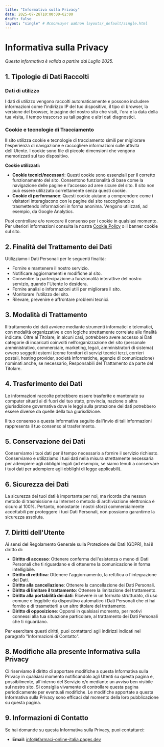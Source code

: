 ```yaml
---
title: "Informativa sulla Privacy"
date: 2025-07-28T10:00:00+02:00
draft: false
layout: "single" # Использует шаблон layouts/_default/single.html
---
```


# Informativa sulla Privacy

_Questa informativa è valida a partire dal Luglio 2025._

## 1. Tipologie di Dati Raccolti

### Dati di utilizzo
I dati di utilizzo vengono raccolti automaticamente e possono includere informazioni come l'indirizzo IP del tuo dispositivo, il tipo di browser, la versione del browser, le pagine del nostro sito che visiti, l'ora e la data della tua visita, il tempo trascorso su tali pagine e altri dati diagnostici.

### Cookie e tecnologie di Tracciamento
Il sito utilizza cookie e tecnologie di tracciamento simili per migliorare l'esperienza di navigazione e raccogliere informazioni sulle attività dell'Utente. I cookie sono file di piccole dimensioni che vengono memorizzati sul tuo dispositivo.

**Cookie utilizzati:**
- **Cookie tecnici/necessari**: Questi cookie sono essenziali per il corretto funzionamento del sito. Consentono funzionalità di base come la navigazione delle pagine e l'accesso ad aree sicure del sito. Il sito non può essere utilizzato correttamente senza questi cookie.
- **Cookie di performance**: Questi cookie aiutano a comprendere come i visitatori interagiscono con le pagine del sito raccogliendo e trasmettendo informazioni in forma anonima. Vengono utilizzati, ad esempio, da Google Analytics.

Puoi controllare e/o revocare il consenso per i cookie in qualsiasi momento. Per ulteriori informazioni consulta la nostra [Cookie Policy](#) o il banner cookie sul sito.

## 2. Finalità del Trattamento dei Dati

Utilizziamo i Dati Personali per le seguenti finalità:
- Fornire e mantenere il nostro servizio.
- Notificare aggiornamenti e modifiche al sito.
- Consentire la partecipazione a funzionalità interattive del nostro servizio, quando l'Utente lo desidera.
- Fornire analisi o informazioni utili per migliorare il sito.
- Monitorare l'utilizzo del sito.
- Rilevare, prevenire e affrontare problemi tecnici.

## 3. Modalità di Trattamento

Il trattamento dei dati avviene mediante strumenti informatici e telematici, con modalità organizzative e con logiche strettamente correlate alle finalità indicate. Oltre al Titolare, in alcuni casi, potrebbero avere accesso ai Dati categorie di incaricati coinvolti nell’organizzazione del sito (personale amministrativo, commerciale, marketing, legali, amministratori di sistema) ovvero soggetti esterni (come fornitori di servizi tecnici terzi, corrieri postali, hosting provider, società informatiche, agenzie di comunicazione) nominati anche, se necessario, Responsabili del Trattamento da parte del Titolare.

## 4. Trasferimento dei Dati

Le informazioni raccolte potrebbero essere trasferite e mantenute su computer situati al di fuori del tuo stato, provincia, nazione o altra giurisdizione governativa dove le leggi sulla protezione dei dati potrebbero essere diverse da quelle della tua giurisdizione.

Il tuo consenso a questa informativa seguito dall'invio di tali informazioni rappresenta il tuo consenso al trasferimento.

## 5. Conservazione dei Dati

Conserviamo i tuoi dati per il tempo necessario a fornire il servizio richiesto. Conserviamo e utilizziamo i tuoi dati nella misura strettamente necessaria per adempiere agli obblighi legali (ad esempio, se siamo tenuti a conservare i tuoi dati per adempiere agli obblighi di legge applicabili).

## 6. Sicurezza dei Dati

La sicurezza dei tuoi dati è importante per noi, ma ricorda che nessun metodo di trasmissione su Internet o metodo di archiviazione elettronica è sicuro al 100%. Pertanto, nonostante i nostri sforzi commercialmente accettabili per proteggere i tuoi Dati Personali, non possiamo garantirne la sicurezza assoluta.

## 7. Diritti dell'Utente

Ai sensi del Regolamento Generale sulla Protezione dei Dati (GDPR), hai il diritto di:
- **Diritto di accesso**: Ottenere conferma dell'esistenza o meno di Dati Personali che ti riguardano e di ottenerne la comunicazione in forma intelligibile.
- **Diritto di rettifica**: Ottenere l'aggiornamento, la rettifica o l'integrazione dei Dati.
- **Diritto alla cancellazione**: Ottenere la cancellazione dei Dati Personali.
- **Diritto di limitare il trattamento**: Ottenere la limitazione del trattamento.
- **Diritto alla portabilità dei dati**: Ricevere in un formato strutturato, di uso comune e leggibile da dispositivo automatico i Dati Personali che ci hai fornito e di trasmetterli a un altro titolare del trattamento.
- **Diritto di opposizione**: Opporsi in qualsiasi momento, per motivi connessi alla tua situazione particolare, al trattamento dei Dati Personali che ti riguardano.

Per esercitare questi diritti, puoi contattarci agli indirizzi indicati nel paragrafo "Informazioni di Contatto".

## 8. Modifiche alla presente Informativa sulla Privacy

Ci riserviamo il diritto di apportare modifiche a questa Informativa sulla Privacy in qualsiasi momento notificandolo agli Utenti su questa pagina e, possibilmente, all'interno del Servizio e/o mediante un avviso ben visibile sul nostro sito. Si consiglia vivamente di controllare questa pagina periodicamente per eventuali modifiche. Le modifiche apportate a questa Informativa sulla Privacy sono efficaci dal momento della loro pubblicazione su questa pagina.

## 9. Informazioni di Contatto

Se hai domande su questa Informativa sulla Privacy, puoi contattarci:

- **Email**: info@farmaci-online-italia.pages.dev